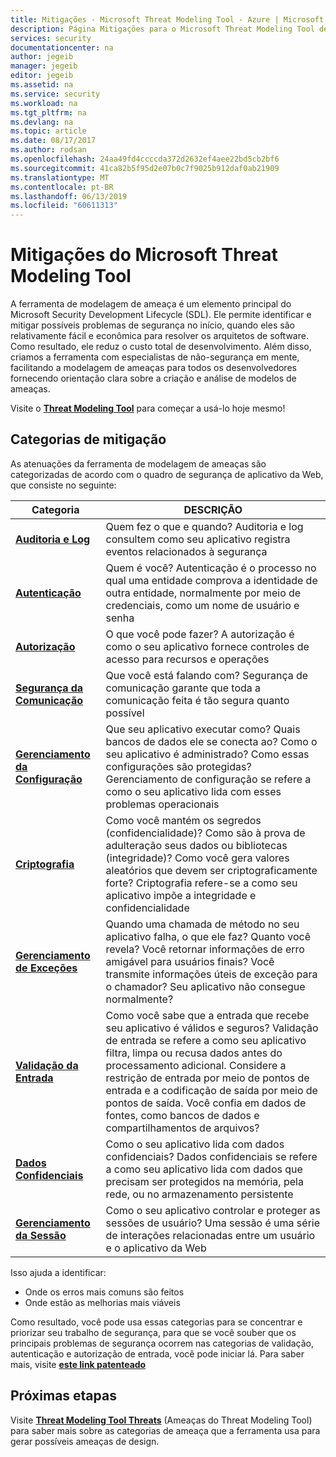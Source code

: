 ```yaml
---
title: Mitigações - Microsoft Threat Modeling Tool - Azure | Microsoft Docs
description: Página Mitigações para o Microsoft Threat Modeling Tool destacando as possíveis soluções para as ameaças geradas mais expostas.
services: security
documentationcenter: na
author: jegeib
manager: jegeib
editor: jegeib
ms.assetid: na
ms.service: security
ms.workload: na
ms.tgt_pltfrm: na
ms.devlang: na
ms.topic: article
ms.date: 08/17/2017
ms.author: rodsan
ms.openlocfilehash: 24aa49fd4ccccda372d2632ef4aee22bd5cb2bf6
ms.sourcegitcommit: 41ca82b5f95d2e07b0c7f9025b912daf0ab21909
ms.translationtype: MT
ms.contentlocale: pt-BR
ms.lasthandoff: 06/13/2019
ms.locfileid: "60611313"
---
```

# <a name="microsoft-threat-modeling-tool-mitigations"></a>Mitigações do Microsoft Threat Modeling Tool

A ferramenta de modelagem de ameaça é um elemento principal do Microsoft Security Development Lifecycle (SDL). Ele permite identificar e mitigar possíveis problemas de segurança no início, quando eles são relativamente fácil e econômica para resolver os arquitetos de software. Como resultado, ele reduz o custo total de desenvolvimento. Além disso, criamos a ferramenta com especialistas de não-segurança em mente, facilitando a modelagem de ameaças para todos os desenvolvedores fornecendo orientação clara sobre a criação e análise de modelos de ameaças.

Visite o **[Threat Modeling Tool](./azure-security-threat-modeling-tool.md)** para começar a usá-lo hoje mesmo!

## <a name="mitigation-categories"></a>Categorias de mitigação

As atenuações da ferramenta de modelagem de ameaças são categorizadas de acordo com o quadro de segurança de aplicativo da Web, que consiste no seguinte:

| Categoria | DESCRIÇÃO |
| -------- | ----------- |
| **[Auditoria e Log](./azure-security-threat-modeling-tool-auditing-and-logging.md)** | Quem fez o que e quando? Auditoria e log consultem como seu aplicativo registra eventos relacionados à segurança |
| **[Autenticação](./azure-security-threat-modeling-tool-authentication.md)** | Quem é você? Autenticação é o processo no qual uma entidade comprova a identidade de outra entidade, normalmente por meio de credenciais, como um nome de usuário e senha |
| **[Autorização](./azure-security-threat-modeling-tool-authorization.md)** | O que você pode fazer? A autorização é como o seu aplicativo fornece controles de acesso para recursos e operações |
| **[Segurança da Comunicação](./azure-security-threat-modeling-tool-communication-security.md)** | Que você está falando com? Segurança de comunicação garante que toda a comunicação feita é tão segura quanto possível |
| **[Gerenciamento da Configuração](./azure-security-threat-modeling-tool-configuration-management.md)** | Que seu aplicativo executar como? Quais bancos de dados ele se conecta ao? Como o seu aplicativo é administrado? Como essas configurações são protegidas? Gerenciamento de configuração se refere a como o seu aplicativo lida com esses problemas operacionais |
| **[Criptografia](./azure-security-threat-modeling-tool-cryptography.md)** | Como você mantém os segredos (confidencialidade)? Como são à prova de adulteração seus dados ou bibliotecas (integridade)? Como você gera valores aleatórios que devem ser criptograficamente forte? Criptografia refere-se a como seu aplicativo impõe a integridade e confidencialidade |
| **[Gerenciamento de Exceções](./azure-security-threat-modeling-tool-exception-management.md)** | Quando uma chamada de método no seu aplicativo falha, o que ele faz? Quanto você revela? Você retornar informações de erro amigável para usuários finais? Você transmite informações úteis de exceção para o chamador? Seu aplicativo não consegue normalmente? |
| **[Validação da Entrada](./azure-security-threat-modeling-tool-input-validation.md)** | Como você sabe que a entrada que recebe seu aplicativo é válidos e seguros? Validação de entrada se refere a como seu aplicativo filtra, limpa ou recusa dados antes do processamento adicional. Considere a restrição de entrada por meio de pontos de entrada e a codificação de saída por meio de pontos de saída. Você confia em dados de fontes, como bancos de dados e compartilhamentos de arquivos? |
| **[Dados Confidenciais](./azure-security-threat-modeling-tool-sensitive-data.md)** | Como o seu aplicativo lida com dados confidenciais? Dados confidenciais se refere a como seu aplicativo lida com dados que precisam ser protegidos na memória, pela rede, ou no armazenamento persistente |
| **[Gerenciamento da Sessão](./azure-security-threat-modeling-tool-session-management.md)** | Como o seu aplicativo controlar e proteger as sessões de usuário? Uma sessão é uma série de interações relacionadas entre um usuário e o aplicativo da Web |

Isso ajuda a identificar:

* Onde os erros mais comuns são feitos
* Onde estão as melhorias mais viáveis

Como resultado, você pode usa essas categorias para se concentrar e priorizar seu trabalho de segurança, para que se você souber que os principais problemas de segurança ocorrem nas categorias de validação, autenticação e autorização de entrada, você pode iniciar lá. Para saber mais, visite **[este link patenteado](https://www.google.com/patents/US7818788)**

## <a name="next-steps"></a>Próximas etapas

Visite **[Threat Modeling Tool Threats](./azure-security-threat-modeling-tool-threats.md)** (Ameaças do Threat Modeling Tool) para saber mais sobre as categorias de ameaça que a ferramenta usa para gerar possíveis ameaças de design.